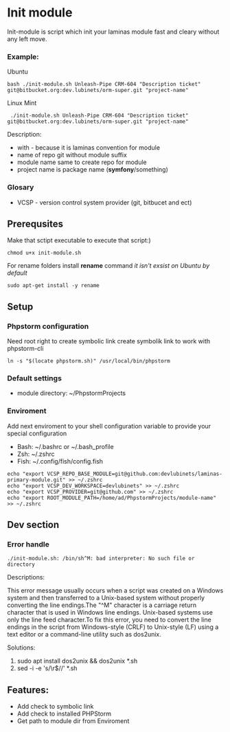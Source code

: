 # Init module


Init-module is script which init your laminas module fast and cleary without any left move.

### Example:

Ubuntu
```shell
bash ./init-module.sh Unleash-Pipe CRM-604 "Description ticket" git@bitbucket.org:dev.lubinets/orm-super.git "project-name"

```

Linux Mint
```shell
 ./init-module.sh Unleash-Pipe CRM-604 "Description ticket" git@bitbucket.org:dev.lubinets/orm-super.git "project-name"
```

Description:

* with - because it is laminas convention for module
* name of repo git without module suffix
* module name same to create repo for module
* project name is package name (**symfony**/something)


### Glosary 

* VCSP - version control system provider (git, bitbucet and ect)

## Prerequsites

Make that sctipt executable to execute that script:)

```shell
chmod u+x init-module.sh
```

For rename folders install **rename** command _it isn't exsist on Ubuntu by default_

```shell
sudo apt-get install -y rename
```


## Setup

### Phpstorm configuration

Need root right to create symbolic link create symbolik link to work with phpstorm-cli
```shell
ln -s "$(locate phpstorm.sh)" /usr/local/bin/phpstorm
```

### Default settings

* module directory: ~/PhpstormProjects 

### Enviroment 

Add next enviroment to your shell configuration variable to provide your special configuration

* Bash: ~/.bashrc or ~/.bash_profile
* Zsh: ~/.zshrc
* Fish: ~/.config/fish/config.fish


```shell
echo "export VCSP_REPO_BASE_MODULE=git@github.com:devlubinets/laminas-primary-module.git" >> ~/.zshrc
echo "export VCSP_DEV_WORKSPACE=devlubinets" >> ~/.zshrc
echo "export VCSP_PROVIDER=git@github.com" >> ~/.zshrc
echo "export ROOT_MODULE_PATH=/home/ad/PhpstormProjects/module-name" >> ~/.zshrc
```

## Dev section

### Error handle

```shell
./init-module.sh: /bin/sh^M: bad interpreter: No such file or directory
```

Descriptions: 

This error message usually occurs when a script was created on a Windows system and then transferred to a Unix-based system without properly converting the line endings.The "^M" character is a carriage return character that is used in Windows line endings. Unix-based systems use only the line feed character.To fix this error, you need to convert the line endings in the script from Windows-style (CRLF) to Unix-style (LF) using a text editor or a command-line utility such as dos2unix.

Solutions:
1. sudo apt install dos2unix &&  dos2unix *.sh 
2. sed -i -e 's/\r$//' *.sh


## Features:
* Add check to symbolic link
* Add check to installed PHPStorm
* Get path to module dir from Enviroment

